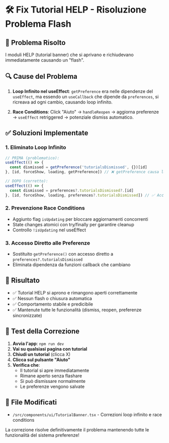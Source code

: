 # 🛠️ Fix Tutorial HELP - Risoluzione Problema Flash

## 🎯 **Problema Risolto**
I moduli HELP (tutorial banner) che si aprivano e richiudevano immediatamente causando un "flash".

## 🔍 **Cause del Problema**
1. **Loop Infinito nel useEffect**: `getPreference` era nelle dipendenze del `useEffect`, ma essendo un `useCallback` che dipende da `preferences`, si ricreava ad ogni cambio, causando loop infinito.

2. **Race Conditions**: Click "Aiuto" → `handleReopen` → aggiorna preferenze → `useEffect` retriggered → potenziale dismiss automatico.

## ✅ **Soluzioni Implementate**

### 1. **Eliminato Loop Infinito**
```typescript
// PRIMA (problematico):
useEffect(() => {
  const dismissed = getPreference('tutorialsDismissed', {})[id]
}, [id, forceShow, loading, getPreference]) // ❌ getPreference causa loop

// DOPO (corretto):
useEffect(() => {
  const dismissed = preferences?.tutorialsDismissed?.[id]
}, [id, forceShow, loading, preferences?.tutorialsDismissed]) // ✅ Accesso diretto
```

### 2. **Prevenzione Race Conditions**
- Aggiunto flag `isUpdating` per bloccare aggiornamenti concorrenti
- State changes atomici con try/finally per garantire cleanup
- Controllo `!isUpdating` nel useEffect

### 3. **Accesso Diretto alle Preferenze**
- Sostituito `getPreference()` con accesso diretto a `preferences?.tutorialsDismissed`
- Eliminata dipendenza da funzioni callback che cambiano

## 🚀 **Risultato**
- ✅ Tutorial HELP si aprono e rimangono aperti correttamente
- ✅ Nessun flash o chiusura automatica  
- ✅ Comportamento stabile e predicibile
- ✅ Mantenute tutte le funzionalità (dismiss, reopen, preferenze sincronizzate)

## 🧪 **Test della Correzione**
1. **Avvia l'app**: `npm run dev`
2. **Vai su qualsiasi pagina con tutorial**
3. **Chiudi un tutorial** (clicca X)
4. **Clicca sul pulsante "Aiuto"** 
5. **Verifica che**:
   - Il tutorial si apre immediatamente
   - Rimane aperto senza flashare
   - Si può dismissare normalmente
   - Le preferenze vengono salvate

## 🔧 **File Modificati**
- `/src/components/ui/TutorialBanner.tsx` - Correzioni loop infinito e race conditions

La correzione risolve definitivamente il problema mantenendo tutte le funzionalità del sistema preferenze!